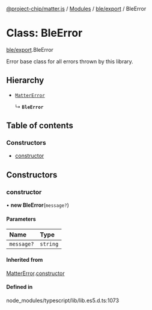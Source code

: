 [@project-chip/matter.js](../README.md) / [Modules](../modules.md) / [ble/export](../modules/ble_export.md) / BleError

# Class: BleError

[ble/export](../modules/ble_export.md).BleError

Error base class for all errors thrown by this library.

## Hierarchy

- [`MatterError`](common_export.MatterError.md)

  ↳ **`BleError`**

## Table of contents

### Constructors

- [constructor](ble_export.BleError.md#constructor)

## Constructors

### constructor

• **new BleError**(`message?`)

#### Parameters

| Name | Type |
| :------ | :------ |
| `message?` | `string` |

#### Inherited from

[MatterError](common_export.MatterError.md).[constructor](common_export.MatterError.md#constructor)

#### Defined in

node_modules/typescript/lib/lib.es5.d.ts:1073
